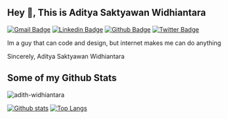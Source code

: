 ## Hey 👋, This is Aditya Saktyawan Widhiantara
[![Gmail Badge](https://img.shields.io/badge/-adithwidhiantara@gmail.com-c14438?style=flat&logo=Gmail&logoColor=white&link=mailto:adithwidhiantara@gmail.com)](mailto:adithwidhiantara@gmail.com) 
[![Linkedin Badge](https://img.shields.io/badge/-aditya-s-widhiantara-b21ab1206-0072b1?style=flat&logo=Linkedin&logoColor=white&link=https://www.linkedin.com/in/aditya-s-widhiantara-b21ab1206/)](https://www.linkedin.com/in/aditya-s-widhiantara/) [![Github Badge](https://img.shields.io/badge/-adith-widhiantara-grey?style=flat&logo=github&logoColor=white&link=https://github.com/adith-widhiantara/)](https://www.github.com/adith-widhiantara/) [![Twitter Badge](https://img.shields.io/badge/-adithwidhiant-00acee?style=flat&logo=twitter&logoColor=white&link=https://twitter.com/adithwidhiant/)](https://www.twitter.com/adithwidhiant/) <p align='left'>Im a guy that can code and design, but internet makes me can do anything

Sincerely,
Aditya Saktyawan Widhiantara</p>
## Some of my Github Stats
<p align=left> <img src=https://komarev.com/ghpvc/?username=adith-widhiantara alt=adith-widhiantara /> </p>

[![Github stats](https://github-readme-stats.vercel.app/api?username=adith-widhiantara&show_icons=true&include_all_commits=true)](https://github.com/adith-widhiantara/github-readme-stats)
[![Top Langs](https://github-readme-stats.vercel.app/api/top-langs/?username=adith-widhiantara&layout=compact)](https://github.com/adith-widhiantara/github-readme-stats)
